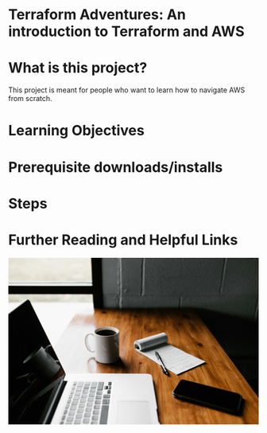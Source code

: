 # Terraform Adventures: An introduction to Terraform and AWS
# What is this project?
This project is meant for people who want to learn how to navigate AWS from scratch.
# Learning Objectives
# Prerequisite downloads/installs
# Steps
# Further Reading and Helpful Links
![alt text](<laptop and coffee.jpg>)